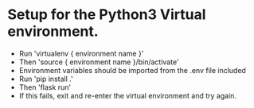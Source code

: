 # Setup for the Python3 Virtual environment.
* Run 'virtualenv { environment name }'
* Then 'source { environment name }/bin/activate'
* Environment variables should be imported from the .env file included
* Run 'pip install .'
* Then 'flask run'
* If this fails, exit and re-enter the virtual environment and try again.
